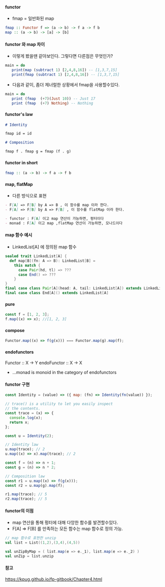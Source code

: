 #### functor

- fmap = 일반화된 map

```haskell
fmap :: Functor f => (a -> b) -> f a -> f b
map :: (a -> b) -> [a] -> [b]
```

#### functor 와 map 차이

- 이렇게 봤을땐 같아보인다. 그렇다면 다른점은 무엇인가?

```haskell
main = do
   print(map (subtract 1) [2,4,8,16]) -- [1,3,7,15]
   print(fmap (subtract 1) [2,4,8,16]) -- [1,3,7,15]

```

- 다음과 같이, 좀더 제너럴한 상황에서 fmap을 사용할수있다.

```haskell
main = do
   print (fmap  (+7)(Just 10)) -- Just 17
   print (fmap  (+7) Nothing) -- Nothing

```

#### functor's law

```md
# Identity

fmap id = id

# Composition

fmap f . fmap g = fmap (f . g)
```

#### functor in short

```haskell
fmap :: (a -> b) -> f a -> f b
```

#### map, flatMap

- 다른 방식으로 표현

```md
- F[A] => F[B] by A => B , 이 함수를 map 이라 한다.
- F[A] => F[B] by A => F[B] , 이 함수를 flatMap 이라 한다.

- functor : F[A] 이고 map 연산이 가능하면, 펑터이다
- monad : F[A] 이고 map ,flatMap 연산이 가능하면, 모나드이다
```

#### map 함수 예시

- LinkedList[A] 에 정의된 map 함수

```scala
sealed trait LinkedList[A] {
  def map[B](fn: A => B): LinkedList[B] =
    this match {
      case Pair(hd, tl) => ???
      case End() => ???
    }
}
final case class Pair[A](head: A, tail: LinkedList[A]) extends LinkedList[A]
final case class End[A]() extends LinkedList[A]
```

#### pure

```js
const f = [1, 2, 3];
f.map((x) => x); //[1, 2, 3]
```

#### compose

```js
Functor.map((x) => f(g(x))) === Functor.map(g).map(f);
```

#### endofunctors

Functor :: X -> Y
endoFunctor :: X -> X

- ...monad is monoid in the category of endofunctors

#### functor 구현

```js
const Identity = (value) => ({ map: (fn) => Identity(fn(value)) });

// trace() is a utility to let you easily inspect
// the contents.
const trace = (x) => {
  console.log(x);
  return x;
};

const u = Identity(2);

// Identity law
u.map(trace); // 2
u.map((x) => x).map(trace); // 2

const f = (n) => n + 1;
const g = (n) => n * 2;

// Composition law
const r1 = u.map((x) => f(g(x)));
const r2 = u.map(g).map(f);

r1.map(trace); // 5
r2.map(trace); // 5
```

#### functor의 이점

- map 연산을 통해 펑터에 대해 다앙한 함수를 발견할수있다.
- F[A] => F[B] 를 만족하는 모든 함수는 map 함수로 정의 가능.

```scala
// map 함수로 표현한 unzip
val list = List((1,2),(3,4),(4,5))

val unZipByMap = ( list.map(e => e._1), list.map(e => e._2) )
val unZip = list.unzip
```

#### 참고

https://kpug.github.io/fp-gitbook/Chapter4.html
